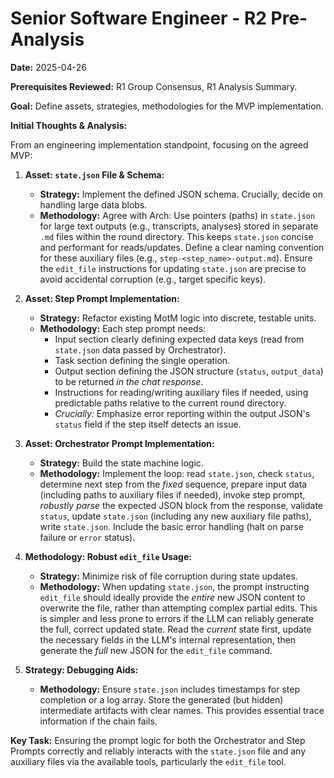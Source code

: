 # Senior Software Engineer - R2 Pre-Analysis

**Date:** 2025-04-26

**Prerequisites Reviewed:** R1 Group Consensus, R1 Analysis Summary.

**Goal:** Define assets, strategies, methodologies for the MVP implementation.

**Initial Thoughts & Analysis:**

From an engineering implementation standpoint, focusing on the agreed MVP:

1.  **Asset: `state.json` File & Schema:**
    *   **Strategy:** Implement the defined JSON schema. Crucially, decide on handling large data blobs.
    *   **Methodology:** Agree with Arch: Use pointers (paths) in `state.json` for large text outputs (e.g., transcripts, analyses) stored in separate `.md` files within the round directory. This keeps `state.json` concise and performant for reads/updates. Define a clear naming convention for these auxiliary files (e.g., `step-<step_name>-output.md`). Ensure the `edit_file` instructions for updating `state.json` are precise to avoid accidental corruption (e.g., target specific keys).

2.  **Asset: Step Prompt Implementation:**
    *   **Strategy:** Refactor existing MotM logic into discrete, testable units.
    *   **Methodology:** Each step prompt needs:
        *   Input section clearly defining expected data keys (read from `state.json` data passed by Orchestrator).
        *   Task section defining the single operation.
        *   Output section defining the JSON structure (`status`, `output_data`) to be returned *in the chat response*.
        *   Instructions for reading/writing auxiliary files if needed, using predictable paths relative to the current round directory.
        *   *Crucially:* Emphasize error reporting within the output JSON's `status` field if the step itself detects an issue.

3.  **Asset: Orchestrator Prompt Implementation:**
    *   **Strategy:** Build the state machine logic.
    *   **Methodology:** Implement the loop: read `state.json`, check `status`, determine next step from the *fixed* sequence, prepare input data (including paths to auxiliary files if needed), invoke step prompt, *robustly parse* the expected JSON block from the response, validate `status`, update `state.json` (including any new auxiliary file paths), write `state.json`. Include the basic error handling (halt on parse failure or `error` status).

4.  **Methodology: Robust `edit_file` Usage:**
    *   **Strategy:** Minimize risk of file corruption during state updates.
    *   **Methodology:** When updating `state.json`, the prompt instructing `edit_file` should ideally provide the *entire* new JSON content to overwrite the file, rather than attempting complex partial edits. This is simpler and less prone to errors if the LLM can reliably generate the full, correct updated state. Read the *current* state first, update the necessary fields in the LLM's internal representation, then generate the *full* new JSON for the `edit_file` command.

5.  **Strategy: Debugging Aids:**
    *   **Methodology:** Ensure `state.json` includes timestamps for step completion or a log array. Store the generated (but hidden) intermediate artifacts with clear names. This provides essential trace information if the chain fails.

**Key Task:** Ensuring the prompt logic for both the Orchestrator and Step Prompts correctly and reliably interacts with the `state.json` file and any auxiliary files via the available tools, particularly the `edit_file` tool. 